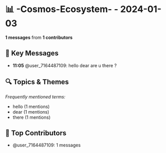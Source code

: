 # 📊 -Cosmos-Ecosystem- - 2024-01-03
**1 messages** from **1 contributors**

## 💬 Key Messages
- **11:05** @user_7164487109: hello dear are u there ?

## 🔍 Topics & Themes
*Frequently mentioned terms:*
- hello (1 mentions)
- dear (1 mentions)
- there (1 mentions)

## 👥 Top Contributors
- @user_7164487109: 1 messages